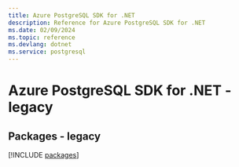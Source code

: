 ```yaml
---
title: Azure PostgreSQL SDK for .NET
description: Reference for Azure PostgreSQL SDK for .NET
ms.date: 02/09/2024
ms.topic: reference
ms.devlang: dotnet
ms.service: postgresql
---
```

# Azure PostgreSQL SDK for .NET - legacy
## Packages - legacy
[!INCLUDE [packages](postgresql-index.md)]